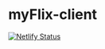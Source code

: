 # myFlix-client

[![Netlify Status](https://api.netlify.com/api/v1/badges/5c631161-96c1-4b95-88ea-8a1ff3b15634/deploy-status)](https://app.netlify.com/sites/myflix-react-client/deploys)